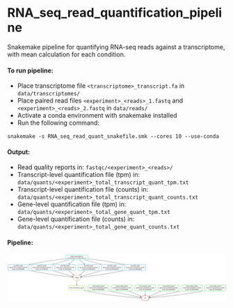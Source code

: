 # RNA_seq_read_quantification_pipeline

Snakemake pipeline for quantifying RNA-seq reads against a transcriptome, with mean calculation for each condition.

#### To run pipeline:
- Place transcriptome file ```<transcriptome>_transcript.fa``` in ```data/transcriptomes/```
- Place paired read files ```<experiment>_<reads>_1.fastq``` and ```<experiment>_<reads>_2.fastq``` in ```data/reads/```
- Activate a conda environment with snakemake installed
- Run the following command:
```
snakemake -s RNA_seq_read_quant_snakefile.smk --cores 10 --use-conda
```
#### Output:
- Read quality reports in: ```fastqc/<experiment>_<reads>/```
- Transcript-level quantification file (tpm) in: ```data/quants/<experiment>_total_transcript_quant_tpm.txt```
- Transcript-level quantification file (counts) in: ```data/quants/<experiment>_total_transcript_quant_counts.txt```
- Gene-level quantification file (tpm) in: ```data/quants/<experiment>_total_gene_quant_tpm.txt```
- Gene-level quantification file (counts) in: ```data/quants/<experiment>_total_gene_quant_counts.txt```


#### Pipeline:

![plot](pipeline.svg)
